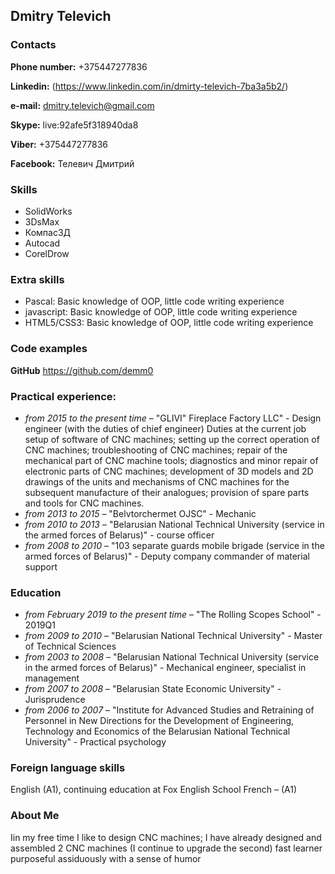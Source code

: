 ## Dmitry Televich

### Contacts
**Phone number:** +375447277836

**Linkedin:** (https://www.linkedin.com/in/dmirty-televich-7ba3a5b2/)

**e-mail:** dmitry.televich@gmail.com

**Skype:** live:92afe5f318940da8

**Viber:** +375447277836

**Facebook:** Телевич Дмитрий


### Skills
* SolidWorks
* 3DsMax
* Компас3Д
* Autocad
* CorelDrow

### Extra skills
* Pascal: Basic knowledge of OOP, little code writing experience
* javascript: Basic knowledge of OOP, little code writing experience
* HTML5/CSS3: Basic knowledge of OOP, little code writing experience

### Code examples
**GitHub** https://github.com/demm0

### Practical experience:
<!-- For work experience, need work; for work, need work experience -->
* *from 2015 to the present time* – "GLIVI" Fireplace Factory LLC" - Design engineer (with the duties of chief engineer)
Duties at the current job
setup of software of CNC machines; setting up the correct operation of CNC machines; troubleshooting of CNC machines; repair of the mechanical part of CNC machine tools; diagnostics and minor repair of electronic parts of CNC machines; development of 3D models and 2D drawings of the units and mechanisms of CNC machines for the subsequent manufacture of their analogues; provision of spare parts and tools for CNC machines.
* *from 2013 to 2015* – "Belvtorchermet OJSC" - Mechanic
* *from 2010 to 2013* – "Belarusian National Technical University (service in the armed forces of Belarus)" - course officer
* *from 2008 to 2010* – "103 separate guards mobile brigade (service in the armed forces of Belarus)" - Deputy company commander of material support

### Education
* *from February 2019 
 to the present time* – "The Rolling Scopes School" - 2019Q1
* *from 2009 to 2010* – "Belarusian National Technical University" - Master of Technical Sciences
* *from 2003 to 2008* – "Belarusian National Technical University (service in the armed forces of Belarus)" - Mechanical engineer, specialist in management
* *from 2007 to 2008* – "Belarusian State Economic University" - Jurisprudence
* *from 2006 to 2007* – "Institute for Advanced Studies and Retraining of 
						Personnel in New Directions for the Development of 
						Engineering, Technology and Economics of 
						the Belarusian National Technical University" - Practical psychology

### Foreign language skills
English (A1), continuing education at Fox English School
French – (A1)

### About Me
Iin my free time I like to design CNC machines; I have already designed and assembled 2 CNC machines (I continue to upgrade the second)
fast learner
purposeful
assiduously
with a sense of humor
